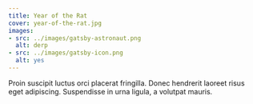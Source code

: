 ```yaml
---
title: Year of the Rat
cover: year-of-the-rat.jpg
images:
- src: ../images/gatsby-astronaut.png
  alt: derp
- src: ../images/gatsby-icon.png
  alt: yes
---
```


Proin suscipit luctus orci placerat fringilla. Donec hendrerit laoreet risus eget adipiscing. Suspendisse in urna ligula, a volutpat mauris.